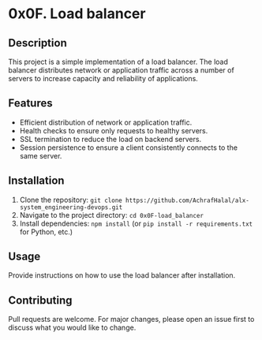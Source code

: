 # 0x0F. Load balancer

## Description

This project is a simple implementation of a load balancer. The load balancer distributes network or application traffic across a number of servers to increase capacity and reliability of applications.

## Features

* Efficient distribution of network or application traffic.
* Health checks to ensure only requests to healthy servers.
* SSL termination to reduce the load on backend servers.
* Session persistence to ensure a client consistently connects to the same server.

## Installation

1. Clone the repository: `git clone https://github.com/AchrafHalal/alx-system_engineering-devops.git`
2. Navigate to the project directory: `cd 0x0F-load_balancer`
3. Install dependencies: `npm install` (or `pip install -r requirements.txt` for Python, etc.)

## Usage

Provide instructions on how to use the load balancer after installation.

## Contributing

Pull requests are welcome. For major changes, please open an issue first to discuss what you would like to change.

